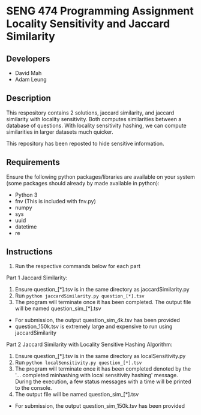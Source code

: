 SENG 474 Programming Assignment Locality Sensitivity and Jaccard Similarity
===========================================================================

## Developers
* David Mah
* Adam Leung

## Description
This respository contains 2 solutions, jaccard similarity, and jaccard similarity with locality sensitivity. Both computes similarities between a database of questions. With locality sensitivity hashing, we can compute similarities in larger datasets much quicker. 

This repository has been reposted to hide sensitive information.

## Requirements
Ensure the following python packages/libraries are available on your system (some packages should already by made available in python):
* Python 3
* fnv (This is included with fnv.py)
* numpy
* sys
* uuid
* datetime
* re

## Instructions
1. Run the respective commands below for each part

Part 1 Jaccard Similarity:
1. Ensure question_[*].tsv is in the same directory as jaccardSimilarity.py
2. Run `python jaccardSimilarity.py question_[*].tsv`
3. The program will terminate once it has been completed. The output file will be named question_sim_[*].tsv
* For submission, the output question_sim_4k.tsv has been provided
* question_150k.tsv is extremely large and expensive to run using jaccardSimilarity

Part 2 Jaccard Similarity with Locality Sensitive Hashing Algorithm:
1. Ensure question_[*].tsv is in the same directory as localSensitivity.py
2. Run `python localSensitivity.py question_[*].tsv`
3. The program will terminate once it has been completed denoted by the '... completed minhashing with local sensitivity hashing' message. During the execution, a few status messages with a time will be printed to the console.
4. The output file will be named question_sim_[*].tsv
* For submission, the output question_sim_150k.tsv has been provided 
